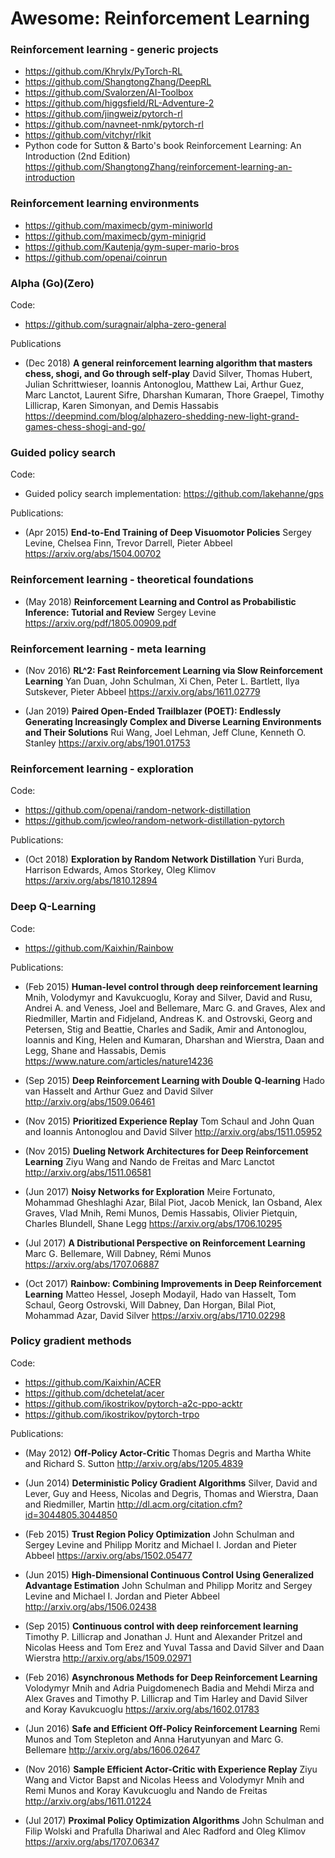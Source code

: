 # Awesome: Reinforcement Learning

### Reinforcement learning - generic projects

- https://github.com/Khrylx/PyTorch-RL
- https://github.com/ShangtongZhang/DeepRL
- https://github.com/Svalorzen/AI-Toolbox
- https://github.com/higgsfield/RL-Adventure-2
- https://github.com/jingweiz/pytorch-rl
- https://github.com/navneet-nmk/pytorch-rl
- https://github.com/vitchyr/rlkit
- Python code for Sutton & Barto's book Reinforcement Learning: An Introduction (2nd Edition) https://github.com/ShangtongZhang/reinforcement-learning-an-introduction

### Reinforcement learning environments

- https://github.com/maximecb/gym-miniworld
- https://github.com/maximecb/gym-minigrid
- https://github.com/Kautenja/gym-super-mario-bros
- https://github.com/openai/coinrun

### Alpha (Go)(Zero)

Code: 

- https://github.com/suragnair/alpha-zero-general

Publications

- (Dec 2018) **A general reinforcement learning algorithm that masters chess, shogi, and Go through self-play**
    David Silver, Thomas Hubert, Julian Schrittwieser, Ioannis Antonoglou, Matthew Lai, Arthur Guez, Marc Lanctot, Laurent Sifre, Dharshan Kumaran, Thore Graepel, Timothy Lillicrap, Karen Simonyan, and Demis Hassabis
    https://deepmind.com/blog/alphazero-shedding-new-light-grand-games-chess-shogi-and-go/


### Guided policy search

Code:

-  Guided policy search implementation: https://github.com/lakehanne/gps

Publications:

- (Apr 2015) **End-to-End Training of Deep Visuomotor Policies**
  Sergey Levine, Chelsea Finn, Trevor Darrell, Pieter Abbeel
  https://arxiv.org/abs/1504.00702


### Reinforcement learning - theoretical foundations

- (May 2018) **Reinforcement Learning and Control as Probabilistic Inference: Tutorial and Review**
    Sergey Levine
    https://arxiv.org/pdf/1805.00909.pdf

### Reinforcement learning - meta learning

- (Nov 2016) **RL^2: Fast Reinforcement Learning via Slow Reinforcement Learning**
    Yan Duan, John Schulman, Xi Chen, Peter L. Bartlett, Ilya Sutskever, Pieter Abbeel
    https://arxiv.org/abs/1611.02779
  
- (Jan 2019) **Paired Open-Ended Trailblazer (POET): Endlessly Generating Increasingly Complex and Diverse Learning Environments and Their Solutions**
    Rui Wang, Joel Lehman, Jeff Clune, Kenneth O. Stanley
    https://arxiv.org/abs/1901.01753

### Reinforcement learning - exploration

Code:

- https://github.com/openai/random-network-distillation
- https://github.com/jcwleo/random-network-distillation-pytorch

Publications:

- (Oct 2018) **Exploration by Random Network Distillation**
    Yuri Burda, Harrison Edwards, Amos Storkey, Oleg Klimov
    https://arxiv.org/abs/1810.12894


### Deep Q-Learning

Code:
- https://github.com/Kaixhin/Rainbow

Publications:
- (Feb 2015) **Human-level control through deep reinforcement learning**
  Mnih, Volodymyr and Kavukcuoglu, Koray and Silver, David and Rusu, Andrei A. and Veness, Joel and Bellemare, Marc G. and Graves, Alex and Riedmiller, Martin and Fidjeland, Andreas K. and Ostrovski, Georg and Petersen, Stig and Beattie, Charles and Sadik, Amir and Antonoglou, Ioannis and King, Helen and Kumaran, Dharshan and Wierstra, Daan and Legg, Shane and Hassabis, Demis
  https://www.nature.com/articles/nature14236
  
- (Sep 2015) **Deep Reinforcement Learning with Double Q-learning**
  Hado van Hasselt and Arthur Guez and David Silver
  http://arxiv.org/abs/1509.06461
  
- (Nov 2015) **Prioritized Experience Replay**
  Tom Schaul and John Quan and Ioannis Antonoglou and David Silver
  http://arxiv.org/abs/1511.05952
  
- (Nov 2015) **Dueling Network Architectures for Deep Reinforcement Learning**
  Ziyu Wang and Nando de Freitas and Marc Lanctot
  http://arxiv.org/abs/1511.06581

- (Jun 2017) **Noisy Networks for Exploration**
  Meire Fortunato, Mohammad Gheshlaghi Azar, Bilal Piot, Jacob Menick, Ian Osband, Alex Graves, Vlad Mnih, Remi Munos, Demis Hassabis, Olivier Pietquin, Charles Blundell, Shane Legg
  https://arxiv.org/abs/1706.10295
  
- (Jul 2017) **A Distributional Perspective on Reinforcement Learning**
  Marc G. Bellemare, Will Dabney, Rémi Munos
  https://arxiv.org/abs/1707.06887  
  
- (Oct 2017) **Rainbow: Combining Improvements in Deep Reinforcement Learning**
  Matteo Hessel, Joseph Modayil, Hado van Hasselt, Tom Schaul, Georg Ostrovski, Will Dabney, Dan Horgan, Bilal Piot, Mohammad Azar, David Silver
  https://arxiv.org/abs/1710.02298
  
### Policy gradient methods

Code:
- https://github.com/Kaixhin/ACER
- https://github.com/dchetelat/acer
- https://github.com/ikostrikov/pytorch-a2c-ppo-acktr
- https://github.com/ikostrikov/pytorch-trpo


Publications:
- (May 2012) **Off-Policy Actor-Critic**
  Thomas Degris and Martha White and Richard S. Sutton
  http://arxiv.org/abs/1205.4839
  
- (Jun 2014) **Deterministic Policy Gradient Algorithms**
  Silver, David and Lever, Guy and Heess, Nicolas and Degris,
  Thomas and Wierstra, Daan and Riedmiller, Martin
  http://dl.acm.org/citation.cfm?id=3044805.3044850
  
- (Feb 2015) **Trust Region Policy Optimization**
  John Schulman and Sergey Levine and
  Philipp Moritz and Michael I. Jordan and Pieter Abbeel
  https://arxiv.org/abs/1502.05477
  
- (Jun 2015) **High-Dimensional Continuous Control Using Generalized Advantage Estimation**
  John Schulman and Philipp Moritz and Sergey Levine and Michael I. Jordan and Pieter Abbeel
  http://arxiv.org/abs/1506.02438
  
- (Sep 2015) **Continuous control with deep reinforcement learning**
  Timothy P. Lillicrap and Jonathan J. Hunt and Alexander Pritzel and Nicolas Heess and
  Tom Erez and Yuval Tassa and David Silver and Daan Wierstra
  http://arxiv.org/abs/1509.02971

- (Feb 2016) **Asynchronous Methods for Deep Reinforcement Learning**
  Volodymyr Mnih and Adria Puigdomenech Badia and
  Mehdi Mirza and Alex Graves and Timothy P. Lillicrap and Tim Harley and
  David Silver and Koray Kavukcuoglu
  https://arxiv.org/abs/1602.01783
  
- (Jun 2016) **Safe and Efficient Off-Policy Reinforcement Learning**
  Remi Munos and Tom Stepleton and Anna Harutyunyan and Marc G. Bellemare
  http://arxiv.org/abs/1606.02647
  
- (Nov 2016) **Sample Efficient Actor-Critic with Experience Replay**
  Ziyu Wang and Victor Bapst and Nicolas Heess and Volodymyr Mnih and Remi Munos and Koray Kavukcuoglu and Nando de Freitas
  http://arxiv.org/abs/1611.01224
  
- (Jul 2017) **Proximal Policy Optimization Algorithms**
  John Schulman and Filip Wolski and Prafulla Dhariwal and Alec Radford and Oleg Klimov
  https://arxiv.org/abs/1707.06347
  

